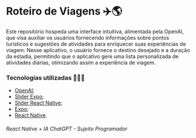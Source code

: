 # Roteiro de Viagens ✈️🌎
Este repositório hospeda uma interface intuitiva, alimentada pela OpenAI, que visa auxiliar os usuários fornecendo informações sobre pontos turísticos e sugestões de atividades para enriquecer suas experiências de viagem. Nesse aplicativo, o usuário fornece o destino desejado e a duração da estadia, permitindo que o aplicativo gere uma lista personalizada de atividades diárias, otimizando assim a experiência de viagem.

### Tecnologias utilizadas 👩🏻‍💻
- [OpenAI](https://platform.openai.com/docs/overview);
- [Slider Expo](https://docs.expo.dev/versions/latest/sdk/slider/);
- [Slider React Native](https://github.com/callstack/react-native-slider);
- [Expo](https://expo.dev);
- [React Native](https://reactnative.dev).

###### React Native + IA ChatGPT - Sujeito Programador
